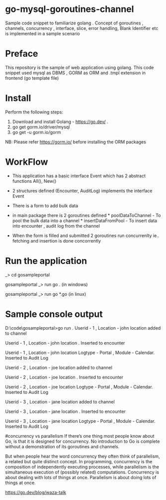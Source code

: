 # go-mysql-goroutines-channel
Sample code snippet to familiarize golang . Concept of goroutines , channels, concurrency , interface, slice, error handling, Blank Identifier etc is implemented in a sample scenario

# Preface
This repository is the sample of web application using golang. This code snippet used mysql as DBMS , GORM  as ORM and .tmpl extension in frontend (go template file)

# Install
Perform the following steps:
  1. Download and install Golang - https://go.dev/ .
  2.  go get gorm.io/driver/mysql 
  3.  go get -u gorm.io/gorm

  NB: Please refer https://gorm.io/ before installing the ORM packages
  
 # WorkFlow
 - This application has a basic interface Event which has 2 abstract functions All(), New()
 - 2 structures defined (Encounter, AuditLog) implements the interface Event
 - There is a form to add bulk data 
 - in main package there is 2  goroutines defined 
        *  poolDataToChannel -  To pool the bulk data into a channel
        *  insertDataFromPool -  To insert data into encounter , audit log from the channel   

 - When the form is filled and submitted 2 goroutines run concurrenlty ie.. fetching and insertion is done concorrently

# Run the application
_> cd gosampleportal

gosampleportal _> run go .  (in windows)

gosampleportal _> run go *.go  (in linux)


# Sample console output
D:\code\gosampleportal>go run .
Userid -  1 , Location -  john location   added to channel

Userid -  1 , Location -  john location  . Inserted to encounter

Userid -  1 , Location -  john location   Logtype - Portal , Module - Calendar. Inserted to Audit Log

Userid -  2 , Location -  joe location  added to channel

Userid -  2 , Location -  joe location . Inserted to encounter

Userid -  2 , Location -  joe location  Logtype - Portal , Module - Calendar. Inserted to Audit Log

Userid -  3 , Location -  jane location  added to channel

Userid -  3 , Location -  jane location . Inserted to encounter

Userid -  3 , Location -  jane location  Logtype - Portal , Module - Calendar. Inserted to Audit Log


#concurrency vs parallelism
If there’s one thing most people know about Go, is that it is designed for concurrency. No introduction to Go is complete without a demonstration of its goroutines and channels.

But when people hear the word concurrency they often think of parallelism, a related but quite distinct concept. In programming, concurrency is the composition of independently executing processes, while parallelism is the simultaneous execution of (possibly related) computations. Concurrency is about dealing with lots of things at once. Parallelism is about doing lots of things at once.

https://go.dev/blog/waza-talk




 
 
